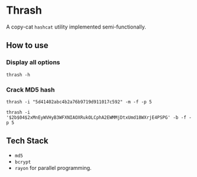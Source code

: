 # Thrash

A copy-cat `hashcat` utility implemented semi-functionally.

## How to use

### Display all options
`thrash -h`

### Crack MD5 hash
`thrash -i "5d41402abc4b2a76b9719d911017c592" -m -f -p 5`



`thrash -i '$2b$04$2xMnEyWVHyB3WFXNIAOXRukOLCphA2EWMMjDtxUmd18WXrjE4PSPG' -b -f -p 5`

## Tech Stack
- `md5`
- `bcrypt`
- `rayon` for parallel programming.